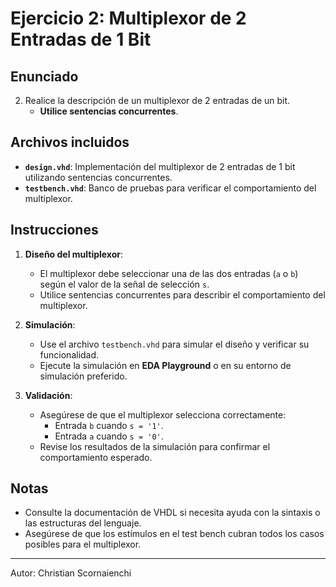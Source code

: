 # Ejercicio 2: Multiplexor de 2 Entradas de 1 Bit

## Enunciado

2. Realice la descripción de un multiplexor de 2 entradas de un bit.  
   - **Utilice sentencias concurrentes**.

## Archivos incluidos

- **`design.vhd`**: Implementación del multiplexor de 2 entradas de 1 bit utilizando sentencias concurrentes.
- **`testbench.vhd`**: Banco de pruebas para verificar el comportamiento del multiplexor.

## Instrucciones

1. **Diseño del multiplexor**:
   - El multiplexor debe seleccionar una de las dos entradas (`a` o `b`) según el valor de la señal de selección `s`.
   - Utilice sentencias concurrentes para describir el comportamiento del multiplexor.

2. **Simulación**:
   - Use el archivo `testbench.vhd` para simular el diseño y verificar su funcionalidad.
   - Ejecute la simulación en **EDA Playground** o en su entorno de simulación preferido.

3. **Validación**:
   - Asegúrese de que el multiplexor selecciona correctamente:
     - Entrada `b` cuando `s = '1'`.
     - Entrada `a` cuando `s = '0'`.
   - Revise los resultados de la simulación para confirmar el comportamiento esperado.

## Notas

- Consulte la documentación de VHDL si necesita ayuda con la sintaxis o las estructuras del lenguaje.
- Asegúrese de que los estímulos en el test bench cubran todos los casos posibles para el multiplexor.

---

Autor: Christian Scornaienchi